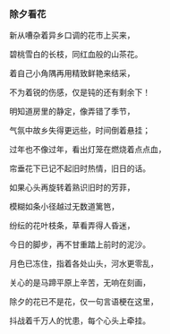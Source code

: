 ### 除夕看花

新从嘈杂着异乡口调的花市上买来，

碧桃雪白的长枝，同红血般的山茶花。

着自己小角隅再用精致鲜艳来结采，

不为着锐的伤感，仅是钝的还有剩余下！

明知道房里的静定，像弄错了季节，

气氛中故乡失得更远些，时间倒着悬挂；

过年也不像过年，看出灯笼在燃烧着点点血，

帘垂花下已记不起旧时热情，旧日的话。

如果心头再旋转着熟识旧时的芳菲，

模糊如条小径越过无数道篱笆，

纷纭的花叶枝条，草看弄得人昏迷，

今日的脚步，再不甘重踏上前时的泥沙。

月色已冻住，指着各处山头，河水更零乱，

关心的是马蹄平原上辛苦，无响在刻画，

除夕的花已不是花，仅一句言语梗在这里，

抖战着千万人的忧患，每个心头上牵挂。